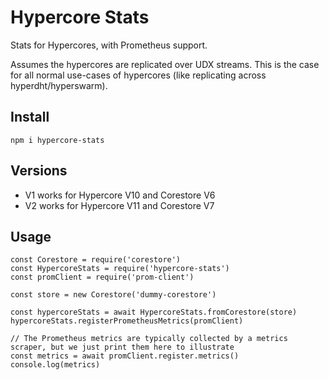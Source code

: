 # Hypercore Stats

Stats for Hypercores, with Prometheus support.

Assumes the hypercores are replicated over UDX streams. This is the case for all normal use-cases of hypercores (like replicating across hyperdht/hyperswarm).

## Install

```
npm i hypercore-stats
```

## Versions

- V1 works for Hypercore V10 and Corestore V6
- V2 works for Hypercore V11 and Corestore V7

## Usage

```
const Corestore = require('corestore')
const HypercoreStats = require('hypercore-stats')
const promClient = require('prom-client')

const store = new Corestore('dummy-corestore')

const hypercoreStats = await HypercoreStats.fromCorestore(store)
hypercoreStats.registerPrometheusMetrics(promClient)

// The Prometheus metrics are typically collected by a metrics scraper, but we just print them here to illustrate
const metrics = await promClient.register.metrics()
console.log(metrics)
```
